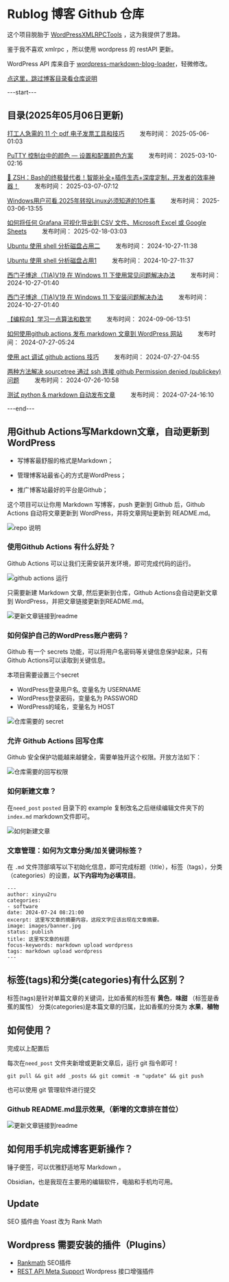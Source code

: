 # Rublog 博客 Github 仓库

这个项目脱胎于 [WordPressXMLRPCTools](https://github.com/zhaoolee/WordPressXMLRPCTools) ，这为我提供了思路。

鉴于我不喜欢 xmlrpc ，所以使用 wordpress 的 restAPI 更新。

WordPress API 库来自于 [wordpress-markdown-blog-loader](https://github.com/binxio/wordpress-markdown-blog-loader)，轻微修改。

[点这里，跳过博客目录看仓库说明](#用github-actions写markdown文章自动更新到wordpress)

---start---

## 目录(2025年05月06日更新)

[打工人急需的 11 个 pdf 电子发票工具和技巧](https://www.rxx0.com/software/da-gong-ren-ji-xu-de-11-ge-pdf-dian-zi-fa-piao-gong-ju-he-ji-qiao.html)&emsp; &emsp; 发布时间： 2025-05-06-01:03

[PuTTY 控制台中的颜色 — 设置和配置颜色方案](https://www.rxx0.com/software/putty-kong-zhi-tai-zhong-de-yan-se-she-zhi-he-pei-zhi-yan-se-fang-an.html)&emsp; &emsp; 发布时间： 2025-03-10-02:16

[🚀 ZSH：Bash的终极替代者！智能补全+插件生态+深度定制，开发者的效率神器！](https://www.rxx0.com/software/zsh-bashde-zhong-ji-ti-dai-zhe-zhi-neng-bu-quan-cha-jian-sheng-tai-shen-du-ding-zhi-kai-fa-zhe-de-xiao-lu-shen-qi.html)&emsp; &emsp; 发布时间： 2025-03-07-07:12

[Windows用户可看,2025年转投Linux必须知道的10件事](https://www.rxx0.com/software/windowsyong-hu-ke-kan-2025nian-zhuan-tou-linuxbi-xu-zhi-dao-de-10jian-shi.html)&emsp; &emsp; 发布时间： 2025-03-06-13:55

[如何将任何 Grafana 可视化导出到 CSV 文件、Microsoft Excel 或 Google Sheets](https://www.rxx0.com/software/ru-he-jiang-ren-he-grafana-ke-shi-hua-dao-chu-dao-csv-wen-jian-microsoft-excel-huo-google-sheets.html)&emsp; &emsp; 发布时间： 2025-02-18-03:03

[Ubuntu 使用 shell 分析磁盘占用二](https://www.rxx0.com/?p=4198)&emsp; &emsp; 发布时间： 2024-10-27-11:38

[Ubuntu 使用 shell 分析磁盘占用1](https://www.rxx0.com/?p=4195)&emsp; &emsp; 发布时间： 2024-10-27-11:37

[西门子博途（TIA)V19 在 Windows 11 下使用常见问题解决办法](https://www.rxx0.com/?p=4190)&emsp; &emsp; 发布时间： 2024-10-27-01:40

[西门子博途（TIA)V19 在 Windows 11 下安装问题解决办法](https://www.rxx0.com/?p=4183)&emsp; &emsp; 发布时间： 2024-10-27-01:40

[【编程向】学习一点算法和数学](https://www.rxx0.com/software/bian-cheng-xiang-xue-xi-yi-dian-suan-fa-he-shu-xue.html)&emsp; &emsp; 发布时间： 2024-09-06-13:51

[如何使用github actions 发布 markdown 文章到 WordPress 网站](https://www.rxx0.com/?p=4150)&emsp; &emsp; 发布时间： 2024-07-27-05:24

[使用 act 调试 github actions 技巧](https://www.rxx0.com/software/diao-shi-github-actions-de-4-chong-gong-ju.html)&emsp; &emsp; 发布时间： 2024-07-27-04:55

[两种方法解决 sourcetree 通过 ssh 连接 github Permission denied (publickey)问题](https://www.rxx0.com/software/liang-chong-fang-fa-jie-jue-sourcetree-tong-guo-ssh-lian-jie-github-permission-denied-publickey-wen-ti.html)&emsp; &emsp; 发布时间： 2024-07-26-10:58

[测试 python & markdown 自动发布文章](https://www.rxx0.com/software/test-python-and-markdown-to-automatically-publish-articles.html)&emsp; &emsp; 发布时间： 2024-07-24-16:10

---end---

## 用Github Actions写Markdown文章，自动更新到WordPress

- 写博客最舒服的格式是Markdown；

- 管理博客站最省心的方式是WordPress；

- 推广博客站最好的平台是Github；

这个项目可以让你用 Markdown 写博客，push 更新到 Github 后，Github Actions 自动将文章更新到 WordPress，并将文章网址更新到 README.md。

![repo 说明](posted/readme/images/rxx0_2024-07-25_21-55-47.png)

### 使用Github Actions 有什么好处？

Github Actions 可以让我们无需安装开发环境，即可完成代码的运行。

![github actions 运行](posted/readme/images/rxx0_2024-07-25_22-06-46.png)

只需要新建 Markdown 文章, 然后更新到仓库，Github Actions会自动更新文章到 WordPress，并把文章链接更新到README.md。

![更新文章链接到readme](posted/readme/images/rxx0_2024-07-25_22-09-41.png)

### 如何保护自己的WordPress账户密码？

Github 有一个 secrets 功能，可以将用户名密码等关键信息保护起来，只有Github Actions可以读取到关键信息。

本项目需要设置三个secret

- WordPress登录用户名, 变量名为 USERNAME
- WordPress登录密码，变量名为 PASSWORD
- WordPress的域名，变量名为 HOST

![仓库需要的 secret](posted/readme/images/rxx0_2024-07-27_11-07-35.png)

### 允许 Github Actions 回写仓库

Github 安全保护功能越来越健全，需要单独开这个权限。开放方法如下：

![仓库需要的回写权限](posted/readme/images/rxx0_2024-07-27_11-45-46.png)

### 如何新建文章？

在`need_post` `posted` 目录下的 example 复制改名之后继续编辑文件夹下的 `index.md` markdown文件即可。

![如何新建文章](posted/readme/images/rxx0_2024-07-25_22-15-07.png)

### 文章管理：如何为文章分类/加关键词标签？

在 `.md` 文件顶部填写以下初始化信息，即可完成标题（title），标签（tags），分类（categories）的设置，**以下内容均为必填项目**。

``` tag and category
---
author: xinyu2ru
categories:
- software
date: 2024-07-24 08:21:00
excerpt: 这里写文章的摘要内容，这段文字应该出现在文章摘要。
image: images/banner.jpg
status: publish
title: 这里写文章的标题
focus-keywords: markdown upload wordpress
tags: markdown upload wordpress
---

```

## 标签(tags)和分类(categories)有什么区别？

标签(tags)是针对单篇文章的关键词，比如香蕉的标签有 **黄色**，**味甜** （标签是香蕉的属性）
分类(categories)是本篇文章的归属，比如香蕉的分类为 **水果**，**植物**

## 如何使用？

完成以上配置后

每次在`need_post` 文件夹新增或更新文章后，运行 git 指令即可！

``` git
git pull && git add _posts && git commit -m "update" && git push
```

也可以使用 git 管理软件进行提交

### Github README.md显示效果,（新增的文章排在首位）

![更新文章链接到readme](posted/readme/images/rxx0_2024-07-25_22-09-41.png)

## 如何用手机完成博客更新操作？

锤子便签，可以优雅舒适地写 Markdown 。

Obsidian，也是我现在主要用的编辑软件，电脑和手机均可用。

## Update

SEO 插件由 Yoast 改为 Rank Math

## Wordpress 需要安装的插件（Plugins）

- [Rankmath](https://rankmath.com/wordpress/plugin/seo-suite) SEO插件
- [REST API Meta Support](https://wordpress.org/plugins/rest-api-meta-support/) Wordpress 接口增强插件
